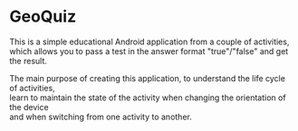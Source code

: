 # GeoQuiz

This is a simple educational Android application from a couple of activities,  
which allows you to pass a test in the answer format "true"/"false" and get the result.  

The main purpose of creating this application, to understand the life cycle of activities,  
learn to maintain the state of the activity when changing the orientation of the device   
and when switching from one activity to another.  
